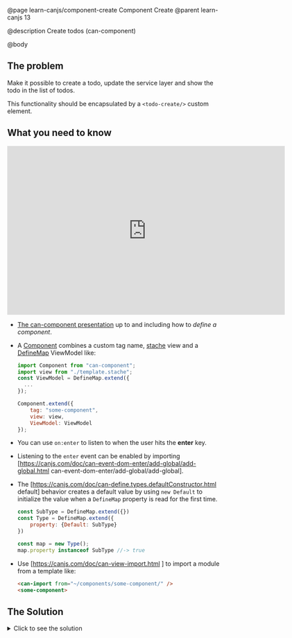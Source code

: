 @page learn-canjs/component-create Component Create
@parent learn-canjs 13

@description Create todos (can-component)

@body


## The problem

Make it possible to create a todo, update the service layer
and show the todo in the list of todos.

This functionality should be encapsulated by a `<todo-create/>`
custom element.

## What you need to know

<iframe src="https://docs.google.com/presentation/d/e/2PACX-1vTpcn0do6Pu8REHxzp5HJkFoQgHqbdhXugio4UPUTPWGOZwi5Bbj9PIeVwCqew5MQ2kRKzjvicoZLdG/embed?start=false&loop=false&delayms=3000#slide=4" frameborder="0" width="640" height="389" allowfullscreen="true" mozallowfullscreen="true" webkitallowfullscreen="true"></iframe>

- [The can-component presentation](https://docs.google.com/presentation/d/1CQbgIZScZjz6p-JvnITNrBYPmErJnvobwXUsbBU_0qo/edit?usp=sharing#slide=4) up to and including how to _define a component_.
- A [Component](https://canjs.com/doc/can-component.html) combines a custom tag name, [stache](https://canjs.com/doc/can-stache.html) view and a [DefineMap](https://canjs.com/doc/can-define/map/map.html) ViewModel like:

  ```js
  import Component from "can-component";
  import view from "./template.stache";
  const ViewModel = DefineMap.extend({
    ...      
  });

  Component.extend({
      tag: "some-component",
      view: view,
      ViewModel: ViewModel
  });
  ```

- You can use `on:enter` to listen to when the user hits the __enter__ key.
- Listening to the `enter` event can be enabled by importing [https://canjs.com/doc/can-event-dom-enter/add-global/add-global.html can-event-dom-enter/add-global/add-global].
- The [https://canjs.com/doc/can-define.types.defaultConstructor.html default] behavior creates a default value by using `new Default` to initialize the value when
a `DefineMap` property is read for the first time.

  ```js
  const SubType = DefineMap.extend({})
  const Type = DefineMap.extend({
      property: {Default: SubType}
  })

  const map = new Type();
  map.property instanceof SubType //-> true
  ```

- Use [https://canjs.com/doc/can-view-import.html <can-import>] to import a module from a template like:

  ```html
  <can-import from="~/components/some-component/" />
  <some-component>
  ```



## The Solution

<details>
<summary>Click to see the solution</summary>

Create _components/todo-create/todo-create.js_ as follows:

@sourceref ./todo-create.js

Update _index.stache_ to the following:

@sourceref ./index.html
@highlight 2,6,only

</details>
